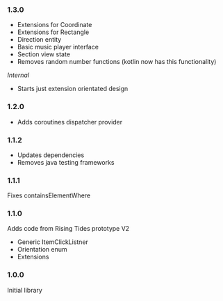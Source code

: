 ### 1.3.0
- Extensions for Coordinate
- Extensions for Rectangle
- Direction entity
- Basic music player interface
- Section view state
- Removes random number functions (kotlin now has this functionality)

*Internal*
- Starts just extension orientated design

### 1.2.0
- Adds coroutines dispatcher provider

### 1.1.2
- Updates dependencies
- Removes java testing frameworks

### 1.1.1
Fixes containsElementWhere

### 1.1.0
Adds code from Rising Tides prototype V2

- Generic ItemClickListner
- Orientation enum
- Extensions

### 1.0.0
Initial library
